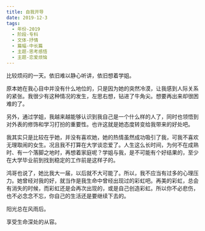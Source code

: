 ```yaml
---
title: 自我开导
date: 2019-12-3
tags:
  - 年份-2019
  - 阶段-专科
  - 文体-抒情
  - 篇幅-中长篇
  - 主题-思考感悟
  - 主题-恋爱烦恼
---
```


比较烦闷的一天。依旧难以静心听讲，依旧想着学姐。

原本她在我心目中并没有什么地位的，只是因为她的突然冷漠，让我感到人际关系的紧张。我很少有这种情况的发生，左思右想，钻进了牛角尖。想要再出来却很困难的了。

另外，通过学姐，我越来越能够认识到我自己是一个什么样的人了，同时也领悟到对外表的修饰和学习打扮的重要性。也许这就是她态度转变给我带来的好处吧。

我其实只是比较在乎她，并没有喜欢她，她的热情虽然成功吸引了我，可我不喜欢无理取闹的女生。况且我不打算在大学谈恋爱了。人生这么长时间，为何不在成熟时、有一个落脚之地时，再想着家庭呢？学姐与我，是不可能有个好结果的，至少在大学毕业前到找到稳定的工作前是这样子的。

鸿哥也说了，她比我大一届，以后就不大可能了。所以，我不应当有过多的心理压力。她曾经对我的好，就当作是我生命中曾经出现过的彩虹吧。再美的彩虹，总会有消失的时候，而彩虹还是会再次出现的，或是自己创造彩虹。所以你不必悲伤，也不必念念不忘，你自己的生活还是要继续下去的。

阳光总在风雨后。

享受生命深处的从容。
